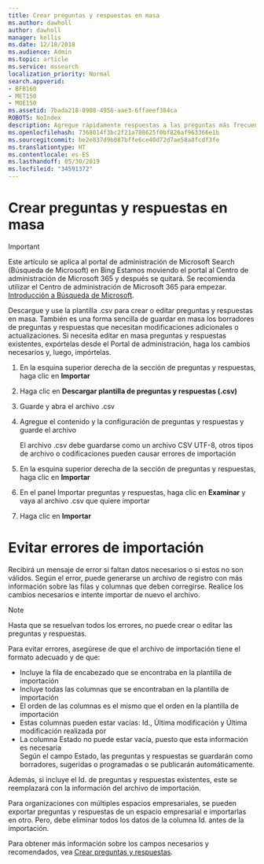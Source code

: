 ```yaml
---
title: Crear preguntas y respuestas en masa
ms.author: dawholl
author: dawholl
manager: kellis
ms.date: 12/18/2018
ms.audience: Admin
ms.topic: article
ms.service: mssearch
localization_priority: Normal
search.appverid:
- BFB160
- MET150
- MOE150
ms.assetid: 7bada218-8908-4956-aae3-6ffaeef384ca
ROBOTS: NoIndex
description: Agregue rápidamente respuestas a las preguntas más frecuentes con herramientas de importación en el portal de administración de Búsqueda de Microsoft
ms.openlocfilehash: 7368014f3bc2f21a788625f0bf826af963366e1b
ms.sourcegitcommit: be2e837d9b087bffe6ce40d72d7ae58a8fcdf3fe
ms.translationtype: HT
ms.contentlocale: es-ES
ms.lasthandoff: 05/30/2019
ms.locfileid: "34591372"
---
```

# <a name="bulk-create-qas"></a>Crear preguntas y respuestas en masa

> [!IMPORTANT]
> Este artículo se aplica al portal de administración de Microsoft Search (Búsqueda de Microsoft) en Bing Estamos moviendo el portal al Centro de administración de Microsoft 365 y después se quitará. Se recomienda utilizar el Centro de administración de Microsoft 365 para empezar. [Introducción a Búsqueda de Microsoft](overview-microsoft-search.md).
    
Descargue y use la plantilla .csv para crear o editar preguntas y respuestas en masa. También es una forma sencilla de guardar en masa los borradores de preguntas y respuestas que necesitan modificaciones adicionales o actualizaciones. Si necesita editar en masa preguntas y respuestas existentes, expórtelas desde el Portal de administración, haga los cambios necesarios y, luego, impórtelas.
  
1. En la esquina superior derecha de la sección de preguntas y respuestas, haga clic en **Importar**
    
2. Haga clic en **Descargar plantilla de preguntas y respuestas (.csv)**
    
3. Guarde y abra el archivo .csv
    
4. Agregue el contenido y la configuración de preguntas y respuestas y guarde el archivo

    El archivo .csv debe guardarse como un archivo CSV UTF-8, otros tipos de archivo o codificaciones pueden causar errores de importación
    
5. En la esquina superior derecha de la sección de preguntas y respuestas, haga clic en **Importar**
    
6. En el panel Importar preguntas y respuestas, haga clic en **Examinar** y vaya al archivo .csv que quiere importar 
    
7. Haga clic en **Importar**

# <a name="prevent-import-errors"></a>Evitar errores de importación      
Recibirá un mensaje de error si faltan datos necesarios o si estos no son válidos. Según el error, puede generarse un archivo de registro con más información sobre las filas y columnas que deben corregirse. Realice los cambios necesarios e intente importar de nuevo el archivo.

> [!NOTE]
> Hasta que se resuelvan todos los errores, no puede crear o editar las preguntas y respuestas. 

Para evitar errores, asegúrese de que el archivo de importación tiene el formato adecuado y de que:
- Incluye la fila de encabezado que se encontraba en la plantilla de importación
- Incluye todas las columnas que se encontraban en la plantilla de importación
- El orden de las columnas es el mismo que el orden en la plantilla de importación
- Estas columnas pueden estar vacías: Id., Última modificación y Última modificación realizada por
- La columna Estado no puede estar vacía, puesto que esta información es necesaria  
Según el campo Estado, las preguntas y respuestas se guardarán como borradores, sugeridas o programadas o se publicarán automáticamente.

Además, si incluye el Id. de preguntas y respuestas existentes, este se reemplazará con la información del archivo de importación.

Para organizaciones con múltiples espacios empresariales, se pueden exportar preguntas y respuestas de un espacio empresarial e importarlas en otro. Pero, debe eliminar todos los datos de la columna Id. antes de la importación.

Para obtener más información sobre los campos necesarios y recomendados, vea [Crear preguntas y respuestas](create-qas.md).

  

